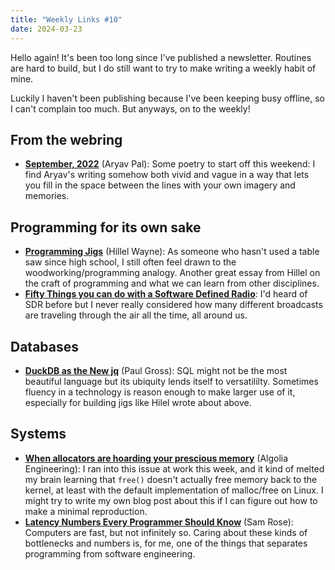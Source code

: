 ```yaml
---
title: "Weekly Links #10"
date: 2024-03-23
---
```


Hello again! It's been too long since I've published a newsletter. Routines are hard to
build, but I do still want to try to make writing a weekly habit of mine.

Luckily I haven't been publishing because I've been keeping busy offline, so I can't
complain too much. But anyways, on to the weekly!

## From the webring

- [**September, 2022**](https://aryav.substack.com/p/september-2022) (Aryav Pal): Some
  poetry to start off this weekend: I find Aryav's writing somehow both vivid and vague in
  a way that lets you fill in the space between the lines with your own imagery and
  memories.

## Programming for its own sake

- [**Programming Jigs**](https://buttondown.email/j2kun/archive/programming-jigs/) (Hillel
  Wayne): As someone who hasn't used a table saw since high school, I still often feel
  drawn to the woodworking/programming analogy. Another great essay from Hillel on the
  craft of programming and what we can learn from other disciplines.
- [**Fifty Things you can do with a Software Defined
  Radio**](https://blinry.org/50-things-with-sdr/): I'd heard of SDR before but I never
  really considered how many different broadcasts are traveling through the air all the
  time, all around us.
  
## Databases

- [**DuckDB as the New jq**](https://www.pgrs.net/2024/03/21/duckdb-as-the-new-jq/) (Paul
  Gross): SQL might not be the most beautiful language but its ubiquity lends itself to
  versatililty. Sometimes fluency in a technology is reason enough to make larger use of
  it, especially for building jigs like Hilel wrote about above.
  
## Systems

- [**When allocators are hoarding your prescious
  memory**](https://www.algolia.com/blog/engineering/when-allocators-are-hoarding-your-precious-memory/)
  (Algolia Engineering): I ran into this issue at work this week, and it kind of melted my
  brain learning that `free()` doesn't actually free memory back to the kernel, at least
  with the default implementation of malloc/free on Linux. I might try to write my own
  blog post about this if I can figure out how to make a minimal reproduction.
- [**Latency Numbers Every Programmer Should Know**](https://samwho.dev/numbers/) (Sam
  Rose): Computers are fast, but not infinitely so. Caring about these kinds of
  bottlenecks and numbers is, for me, one of the things that separates programming from
  software engineering.
